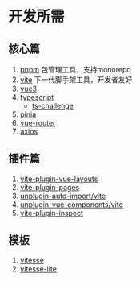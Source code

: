 # 开发所需

## 核心篇

1. [pnpm](https://pnpm.io/installation) 包管理工具，支持monorepo
2. [vite](https://vitejs.dev/guide/) 下一代脚手架工具，开发者友好
3. [vue3](https://vuejs.org/guide/introduction.html)
4. [typescript](https://www.typescriptlang.org/docs/)
    - [ts-challenge]()
5. [pinia](https://github.com/vuejs/pinia)
6. [vue-router]()
7. [axios]()

## 插件篇

1. [vite-plugin-vue-layouts](https://github.com/JohnCampionJr/vite-plugin-vue-layouts)
2. [vite-plugin-pages](https://github.com/hannoeru/vite-plugin-pages)
3. [unplugin-auto-import/vite](https://github.com/antfu/unplugin-auto-import)
4. [unplugin-vue-components/vite](https://github.com/antfu/unplugin-vue-components)
5. [vite-plugin-inspect](https://github.com/antfu/vite-plugin-inspect)

## 模板

1. [vitesse](https://github.com/antfu/vitesse)
2. [vitesse-lite](https://github.com/antfu/vitesse-lite)
